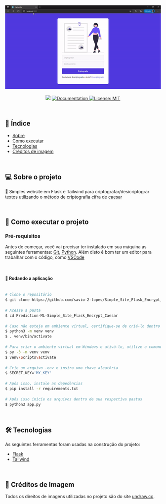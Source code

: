 <h3 align="center">
    <img alt="API" title="API" src="./static/1.gif" width="800px" />
</h3>
 
<p align="center"> 
   <img src="https://img.shields.io/badge/version-0.0.1-yellow.svg" />
  
  <a href="https://github.com/savio-2-lopes">
    <img alt="Documentation" src="https://img.shields.io/badge/documentation-yes-brightgreen.svg" target="_blank" />
  </a>
 
 <a href="https://github.com/savio-2-lopes">
    <img alt="License: MIT" src="https://img.shields.io/badge/License-MIT-blue.svg" target="_blank" />
  </a>
</p>

<br>

## :pushpin: Índice

- [Sobre](#sobre-o-projeto)
- [Como executar](#executar)
- [Tecnologias](#tecnologia)
- [Créditos de imagem](#creditos)

<br>

<a id="sobre-o-projeto"></a>

## 💻 Sobre o projeto

:book: Simples website em Flask e Tailwind para criptografar/desicriptograr textos utilizando o método de criptografia cifra de [caesar](https://pt.wikipedia.org/wiki/Cifra_de_C%C3%A9sar)

<br>

<a id="executar"></a>

## 🚀 Como executar o projeto

### Pré-requisitos

Antes de começar, você vai precisar ter instalado em sua máquina as seguintes ferramentas:
[Git](https://git-scm.com), [Python](https://www.python.org/).
Além disto é bom ter um editor para trabalhar com o código, como [VSCode](https://code.visualstudio.com/)

<br>

#### 🧭 Rodando a aplicação

```bash

# Clone o repositório
$ git clone https://github.com/savio-2-lopes/Simple_Site_Flask_Encrypt_Caesar.git

# Acesse a pasta 
$ cd Prediction-ML-Simple_Site_Flask_Encrypt_Caesar

# Caso não esteja em ambiente virtual, certifique-se de criá-lo dentro da pasta (em Linux/macOS) e ativá-lo
$ python3 -m venv venv
$ . venv/bin/activate

# Para criar o ambiente virtual em Windows e ativá-lo, utilize o comando abaixo
$ py -3 -m venv venv
$ venv\Scripts\activate

# Crie um arquivo .env e insira uma chave aleatória
$ SECRET_KEY='MY_KEY'

# Após isso, instale as depedências
$ pip install -r requirements.txt

# Após isso inicie os arquivos dentro de sua respectiva pastas
$ python3 app.py

```

<br>

<a id="tecnologia"></a>

## 🛠 Tecnologias

As seguintes ferramentas foram usadas na construção do projeto:

- [Flask](https://flask.palletsprojects.com/en/2.0.x/)
- [Tailwind](https://tailwindcss.com/)

<br>

<a id="creditos"></a>

## 💜 Créditos de Imagem

Todos os direitos de imagens utilizadas no projeto são do site [undraw.co](https://undraw.co/illustrations).